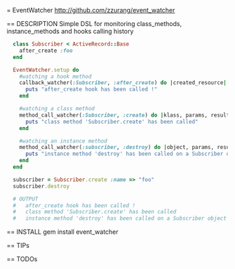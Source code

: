 = EventWatcher
  http://github.com/zzurang/event_watcher

== DESCRIPTION
  Simple DSL for monitoring class_methods, instance_methods and hooks calling history 


```ruby
  class Subscriber < ActiveRecord::Base
    after_create :foo
  end

  EventWatcher.setup do  
    #watching a hook method
    callback_watcher(:Subscriber, :after_create) do |created_resource|
      puts "after_create hook has been called !"
    end

    #watching a class method
    method_call_watcher(:Subscriber, :create) do |klass, params, result|    
      puts "class method 'Subscriber.create' has been called"      
    end

    #watching an instance method
    method_call_watcher(:subscriber, :destroy) do |object, params, result|
      puts "instance method 'destroy' has been called on a Subscriber object"
    end
  end

  subscriber = Subscriber.create :name => "foo"
  subscriber.destroy

  # OUTPUT
  #   after_create hook has been called !
  #   class method 'Subscriber.create' has been called
  #   instance method 'destroy' has been called on a Subscriber object
```
== INSTALL
  gem install event_watcher

== TIPs

== TODOs
